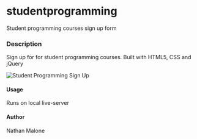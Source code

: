# studentprogramming
Student programming courses sign up form

### Description ###
Sign up for for student programming courses.
Built with HTML5, CSS and jQuery

![Student Programming Sign Up](/images/studentcourses.jpg "Student Courses Sign Up")
#### Usage ####
Runs on local live-server

#### Author ####
Nathan Malone


